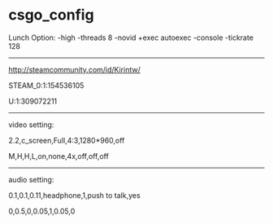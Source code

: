 # csgo_config

Lunch Option:
-high -threads 8 -novid +exec autoexec -console -tickrate 128

--------------------------------------------------------------------------------------------------------------------------------------
http://steamcommunity.com/id/Kirintw/

STEAM_0:1:154536105

U:1:309072211

--------------------------------------------------------------------------------------------------------------------------------------
video setting:

2.2,c_screen,Full,4:3,1280*960,off

M,H,H,L,on,none,4x,off,off,off

--------------------------------------------------------------------------------------------------------------------------------------
audio setting:

0.1,0.1,0.11,headphone,1,push to talk,yes

0,0.5,0,0.05,1,0.05,0


